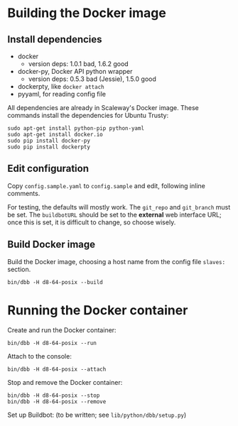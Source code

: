 # Building the Docker image

## Install dependencies

- docker
  - version deps:  1.0.1 bad, 1.6.2 good
- docker-py, Docker API python wrapper
  - version deps:  0.5.3 bad (Jessie), 1.5.0 good
- dockerpty, like `docker attach`
- pyyaml, for reading config file

All dependencies are already in Scaleway's Docker image.  These
commands install the dependencies for Ubuntu Trusty:

    sudo apt-get install python-pip python-yaml
    sudo apt-get install docker.io
    sudo pip install docker-py
    sudo pip install dockerpty

## Edit configuration

Copy `config.sample.yaml` to `config.sample` and edit, following
inline comments.

For testing, the defaults will mostly work.  The `git_repo` and
`git_branch` must be set.  The `buildbotURL` should be set to the
**external** web interface URL; once this is set, it is difficult to
change, so choose wisely.

## Build Docker image

Build the Docker image, choosing a host name from the config file
`slaves:` section.

    bin/dbb -H d8-64-posix --build

# Running the Docker container

Create and run the Docker container:

    bin/dbb -H d8-64-posix --run

Attach to the console:

    bin/dbb -H d8-64-posix --attach

Stop and remove the Docker container:

    bin/dbb -H d8-64-posix --stop
    bin/dbb -H d8-64-posix --remove

Set up Buildbot:  (to be written; see `lib/python/dbb/setup.py`)

